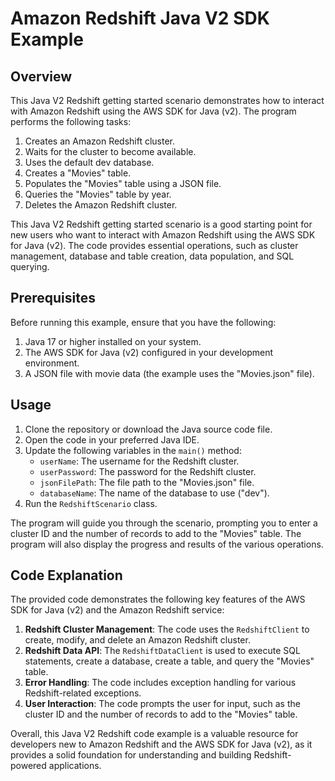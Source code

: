 # Amazon Redshift Java V2 SDK Example

## Overview
This Java V2 Redshift getting started scenario demonstrates how to interact with Amazon Redshift using the AWS SDK for Java (v2). The program performs the following tasks:

1. Creates an Amazon Redshift cluster.
2. Waits for the cluster to become available.
3. Uses the default dev database.
4. Creates a "Movies" table.
5. Populates the "Movies" table using a JSON file.
6. Queries the "Movies" table by year.
7. Deletes the Amazon Redshift cluster.

This Java V2 Redshift getting started scenario is a good starting point for new users who want to interact with Amazon Redshift using the AWS SDK for Java (v2). The code provides essential operations, such as cluster management, database and table creation, data population, and SQL querying.

## Prerequisites
Before running this example, ensure that you have the following:

1. Java 17 or higher installed on your system.
2. The AWS SDK for Java (v2) configured in your development environment.
3. A JSON file with movie data (the example uses the "Movies.json" file).

## Usage
1. Clone the repository or download the Java source code file.
2. Open the code in your preferred Java IDE.
3. Update the following variables in the `main()` method:
   - `userName`: The username for the Redshift cluster.
   - `userPassword`: The password for the Redshift cluster.
   - `jsonFilePath`: The file path to the "Movies.json" file.
   - `databaseName`: The name of the database to use ("dev").
4. Run the `RedshiftScenario` class.

The program will guide you through the scenario, prompting you to enter a cluster ID and the number of records to add to the "Movies" table. The program will also display the progress and results of the various operations.

## Code Explanation
The provided code demonstrates the following key features of the AWS SDK for Java (v2) and the Amazon Redshift service:

1. **Redshift Cluster Management**: The code uses the `RedshiftClient` to create, modify, and delete an Amazon Redshift cluster.
2. **Redshift Data API**: The `RedshiftDataClient` is used to execute SQL statements, create a database, create a table, and query the "Movies" table.
3. **Error Handling**: The code includes exception handling for various Redshift-related exceptions.
4. **User Interaction**: The code prompts the user for input, such as the cluster ID and the number of records to add to the "Movies" table.

Overall, this Java V2 Redshift code example is a valuable resource for developers new to Amazon Redshift and the AWS SDK for Java (v2), as it provides a solid foundation for understanding and building Redshift-powered applications.